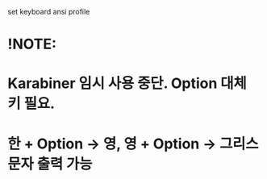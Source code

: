 set keyboard ansi profile
# !NOTE:
# Karabiner 임시 사용 중단. Option 대체 키 필요.
# 한 + Option -> 영, 영 + Option -> 그리스 문자 출력 가능